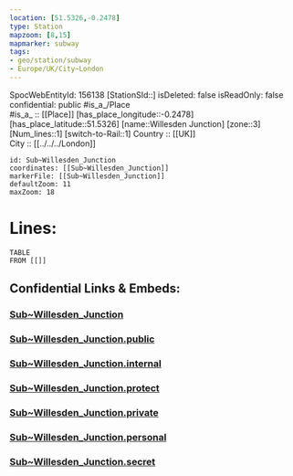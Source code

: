 ```yaml
---
location: [51.5326,-0.2478] 
type: Station 
mapzoom: [8,15] 
mapmarker: subway 
tags:
- geo/station/subway
- Europe/UK/City~London
---
```

SpocWebEntityId: 156138
[StationSId::] 
isDeleted: false
isReadOnly: false
confidential: public
#is_a_/Place  
#is_a_ :: [[Place]] 
[has_place_longitude::-0.2478] 
[has_place_latitude::51.5326] 
[name::Willesden Junction] 
[zone::3] 
[Num_lines::1] 
[switch-to-Rail::1] 
Country :: [[UK]]  
City :: [[../../../London]]  


```leaflet
id: Sub~Willesden_Junction
coordinates: [[Sub~Willesden_Junction]] 
markerFile: [[Sub~Willesden_Junction]] 
defaultZoom: 11 
maxZoom: 18
```


# Lines: 
```dataview
TABLE 
FROM [[]] 
```


## Confidential Links & Embeds: 

### [Sub~Willesden_Junction](/_Standards/Earth/Continent/Europe/Europe~North/UK/England/Regions~England/London,Greater/cities~GreaterLondon/Underground/Station/Sub~Willesden_Junction.md) 

### [Sub~Willesden_Junction.public](/_public/Earth/Continent/Europe/Europe~North/UK/England/Regions~England/London,Greater/cities~GreaterLondon/Underground/Station/Sub~Willesden_Junction.public.md) 

### [Sub~Willesden_Junction.internal](/_internal/Earth/Continent/Europe/Europe~North/UK/England/Regions~England/London,Greater/cities~GreaterLondon/Underground/Station/Sub~Willesden_Junction.internal.md) 

### [Sub~Willesden_Junction.protect](/_protect/Earth/Continent/Europe/Europe~North/UK/England/Regions~England/London,Greater/cities~GreaterLondon/Underground/Station/Sub~Willesden_Junction.protect.md) 

### [Sub~Willesden_Junction.private](/_private/Earth/Continent/Europe/Europe~North/UK/England/Regions~England/London,Greater/cities~GreaterLondon/Underground/Station/Sub~Willesden_Junction.private.md) 

### [Sub~Willesden_Junction.personal](/_personal/Earth/Continent/Europe/Europe~North/UK/England/Regions~England/London,Greater/cities~GreaterLondon/Underground/Station/Sub~Willesden_Junction.personal.md) 

### [Sub~Willesden_Junction.secret](/_secret/Earth/Continent/Europe/Europe~North/UK/England/Regions~England/London,Greater/cities~GreaterLondon/Underground/Station/Sub~Willesden_Junction.secret.md)


